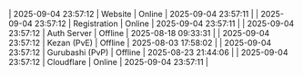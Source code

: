 | 2025-09-04 23:57:12 | Website | Online | 2025-09-04 23:57:11 |
| 2025-09-04 23:57:12 | Registration | Online | 2025-09-04 23:57:11 |
| 2025-09-04 23:57:12 | Auth Server | Offline | 2025-08-18 09:33:31 |
| 2025-09-04 23:57:12 | Kezan (PvE) | Offline | 2025-08-03 17:58:02 |
| 2025-09-04 23:57:12 | Gurubashi (PvP) | Offline | 2025-08-23 21:44:06 |
| 2025-09-04 23:57:12 | Cloudflare | Online | 2025-09-04 23:57:11 |
